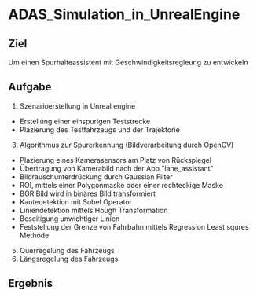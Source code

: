 # ADAS_Simulation_in_UnrealEngine
## Ziel
Um einen Spurhalteassistent mit Geschwindigkeitsregleung zu entwickeln
## Aufgabe
1. Szenarioerstellung in Unreal engine
  - Erstellung einer einspurigen Teststrecke
  - Plazierung des Testfahrzeugs und der Trajektorie
3. Algorithmus zur Spurerkennung (Bildverarbeitung durch OpenCV)
  - Plazierung eines Kamerasensors am Platz von Rückspiegel
  - Übertragung von Kamerabild nach der App "lane_assistant"
  - Bildrauschunterdrückung durch Gaussian Filter
  - ROI, mittels einer Polygonmaske oder einer rechteckige Maske
  - BGR Bild wird in binäres Bild transformiert
  - Kantedetektion mit Sobel Operator
  - Liniendetektion mittels Hough Transformation
  - Beseitigung unwichtiger Linien 
  - Feststellung der Grenze von Fahrbahn mittels Regression Least squres Methode
5. Querregelung des Fahrzeugs 
6. Längsregelung des Fahrzeugs
## Ergebnis
